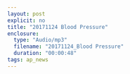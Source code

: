 ```yaml
---
layout: post
explicit: no
title: "20171124 Blood Pressure"
enclosure:
  type: "Audio/mp3"
  filename: "20171124_Blood Pressure"
  duration: "00:00:48"
tags: ap_news
---
```




